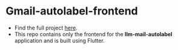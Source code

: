 # Gmail-autolabel-frontend

- Find the full project [here](https://github.com/Govind-S-B/llm-mail-autolabel).
- This repo contains only the frontend for the **llm-mail-autolabel** application and is built using Flutter.
